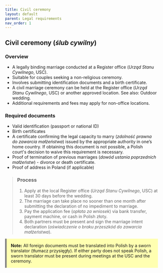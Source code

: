 ```yaml
---
title: Civil ceremony 
layout: default
parent: Legal requirements
nav_order: 1
---
```

## Civil ceremony (*ślub cywilny*)

### Overview

- A legally binding marriage conducted at a Register office (*Urząd Stanu Cywilnego*, USC).
- Suitable for couples seeking a non-religious ceremony.
- Involves submitting identification documents and a birth certificate.
- A civil marriage ceremony can be held at the Register office (*Urząd Stanu Cywilnego*, USC) or another approved location. See also: Outdoor wedding.
- Additional requirements and fees may apply for non-office locations.

### Required documents

- Valid identification (passport or national ID)
- Birth certificates
- A certificate confirming the legal capacity to marry (*zdolność prawna do zawarcia małżeństwa*) issued by the appropriate authority in one’s home country. If obtaining this document is not possible, a Polish court's decision to waive this requirement is necessary.
- Proof of termination of previous marriages (*dowód ustania poprzednich małżeństw*) - divorce or death certificate.
- Proof of address in Poland (if applicable)

> ### Process
> 1. Apply at the local Register office (*Urząd Stanu Cywilnego*, USC) at least 30 days before the wedding.
> 2. The marriage can take place no sooner than one month after submitting the declaration of no impediment to marriage.
> 3. Pay the application fee (*opłata za wniosek*) via bank transfer, payment machine, or cash in Polish złoty.
> 4. Both partners must be present and sign the marriage intent declaration (*oświadczenie o braku przeszkód do zawarcia małżeństwa*).
<div style="background-color: #ffffb1; border-left: 5px solid grey; padding: 1em; margin: 1em 0;">
<strong>Note:</strong> All foreign documents must be translated into Polish by a sworn translator (tłumacz przysięgły). If either party does not speak Polish, a sworn translator must be present during meetings at the USC and the ceremony.
</div>